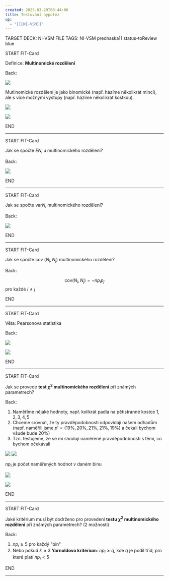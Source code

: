 ```yaml
---
created: 2025-03-29T08:44:06
title: Testování hypotéz
up:
  - "[[📖NI-VSM]]"
---
```


TARGET DECK: NI-VSM
FILE TAGS: NI-VSM prednaska11 status-toReview blue

START
FIT-Card

Definice: **Multinomické rozdělení**

Back:

![](../../../Assets/Pasted%20image%2020250329084510.png)

Mutlinomické rozdělení je jako binomické (např. házíme několikrát mincí), ale s více možnými výstupy (např. házíme několikrát kostkou).

<!-- DetailInfoStart -->
![](../../../Assets/Pasted%20image%2020250329084519.png)
<!-- DetailInfoEnd -->

<!-- ExampleStart -->
![](../../../Assets/Pasted%20image%2020250520115857.png)
<!-- ExampleEnd -->
<!--ID: 1746599649731-->
END

---


START
FIT-Card

Jak se spočte $EN_i$ u multinomického rozdělení?

Back:

![](../../../Assets/Pasted%20image%2020250329103530.png)
<!--ID: 1746599649738-->
END

---


START
FIT-Card

Jak se spočte $\text{var} N_i$ multinomického rozdělení?

Back:

![](../../../Assets/Pasted%20image%2020250329103559.png)
<!--ID: 1746599649745-->
END

---


START
FIT-Card

Jak se spočte $\text{cov }(N_i, N_j)$ multinomického rozdělení?

Back:

$$\text{cov}(N_i,N_j)=-np_ip_j$$
pro každé $i \neq j$
<!--ID: 1746599649752-->
END

---


START
FIT-Card

Věta: Pearsonova statistika

Back:

![](../../../Assets/Pasted%20image%2020250329084536.png)

<!-- DetailInfoStart -->
![](../../../Assets/Pasted%20image%2020250329084545.png)
<!-- DetailInfoEnd -->
<!--ID: 1746599649760-->
END

---


START
FIT-Card

Jak se provede **test $\chi^2$ multinomického rozdělení** při známých parametrech?

Back:

1. Naměříme nějaké hodnoty, např. kolikrát padla na pětistranné kostce $1, 2, 3, 4, 5$
2. Chceme srovnat, že ty pravděpodobnosti odpovídají našem odhadům (např. naměřili jsme $p' = (19\%, 20\%, 21\%, 21\%, 19\%)$ a čekali bychom všude bude $20\%$)
3. Tzn. testujeme, že se mi shodují naměřené pravděpodobnosti s těmi, co bychom očekávali

![](../../../Assets/Pasted%20image%2020250520121548.png)
![](../../../Assets/Pasted%20image%2020250520121618.png)

$np_i$ je počet naměřených hodnot v daném binu

<!-- DetailInfoStart -->
![](../../../Assets/Pasted%20image%2020250329084640.png)
<!-- DetailInfoEnd -->

<!-- ExampleStart -->
![](../../../Assets/Pasted%20image%2020250329084649.png)
<!-- ExampleEnd -->
<!--ID: 1746599649767-->
END

---


START
FIT-Card

Jaké kritérium musí být dodrženo pro provedení **testu $\chi^2$ multinomického rozdělení** při známých parametrech? (2 možnosti)

Back:

1. $np_i \geq 5$ pro každý "bin"
2. Nebo pokud $k \geq 3$ **Yarnoldovo kritérium**: $np_i \geq q$, kde $q$ je podíl tříd, pro které platí $np_i \lt 5$
<!--ID: 1747736448027-->
END

---
